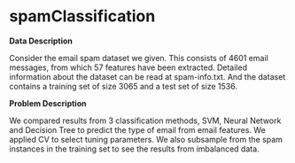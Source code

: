 # spamClassification  

**Data Description**  

Consider the email spam dataset we given. This consists of 4601 email messages, from which 57 features have been extracted. Detailed information about the dataset can be read at spam-info.txt. And the dataset contains a training set of size 3065 and a test set of size 1536.  

**Problem Description**  

We compared results from 3 classification methods, SVM, Neural Network and Decision Tree to predict the type of email from email features. We applied CV to select tuning parameters. We also subsample from the spam instances in the training set to see the results from imbalanced data.
